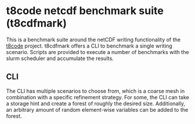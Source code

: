# t8code netcdf benchmark suite (t8cdfmark)
This is a benchmark suite around the netCDF writing functionality of the [t8code](https://github.com/DLR-AMR/t8code) project. t8cdfmark offers a CLI to benchmark a single writing scenario. Scripts are provided to execute a number of benchmarks with the slurm scheduler and accumulate the results.

## CLI
The CLI has multiple scenarios to choose from, which is a coarse mesh in combination with a specific refinement strategy. For some, the CLI can take a storage hint and create a forest of roughly the desired size. Additionally, an arbitrary amount of random element-wise variables can be added to the forest.
